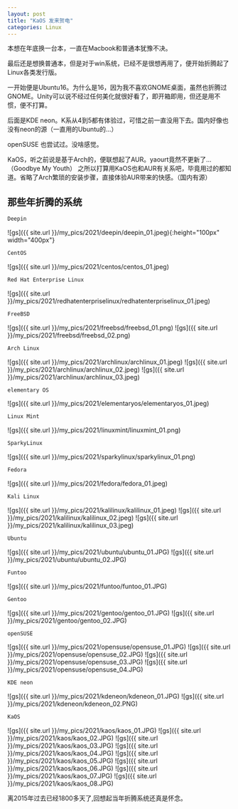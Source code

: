 ```yaml
---
layout: post
title: "KaOS 发来贺电"
categories: Linux
---
```


本想在年底换一台本，一直在Macbook和普通本犹豫不决。

最后还是想换普通本，但是对于win系统，已经不是很想再用了，便开始折腾起了Linux各类发行版。

一开始便是Ubuntu16。为什么是16，因为我不喜欢GNOME桌面，虽然也折腾过GNOME。Unity可以说不经过任何美化就很好看了，即开箱即用，但还是用不惯，便不打算。

后面是KDE neon。K系从4到5都有体验过，可惜之前一直没用下去。国内好像也没有neon的源（一直用的Ubuntu的...）

openSUSE 也尝试过。没啥感觉。

KaOS，听之前说是基于Arch的，便联想起了AUR。yaourt竟然不更新了...（Goodbye My Youth）
之所以打算用KaOS也和AUR有关系吧，毕竟用过的都知道。省略了Arch繁琐的安装步骤，直接体验AUR带来的快感。（国内有源）

## 那些年折腾的系统

```sh
Deepin
```
![gs]({{ site.url }}/my_pics/2021/deepin/deepin_01.jpeg){:height="100px" width="400px"}

```sh
CentOS
```
![gs]({{ site.url }}/my_pics/2021/centos/centos_01.jpeg)

```sh
Red Hat Enterprise Linux
```
![gs]({{ site.url }}/my_pics/2021/redhatenterpriselinux/redhatenterpriselinux_01.jpeg)

```sh
FreeBSD
```
![gs]({{ site.url }}/my_pics/2021/freebsd/freebsd_01.png)
![gs]({{ site.url }}/my_pics/2021/freebsd/freebsd_02.png)

```sh
Arch Linux
```
![gs]({{ site.url }}/my_pics/2021/archlinux/archlinux_01.jpeg)
![gs]({{ site.url }}/my_pics/2021/archlinux/archlinux_02.jpeg)
![gs]({{ site.url }}/my_pics/2021/archlinux/archlinux_03.jpeg)

```sh
elementary OS
```
![gs]({{ site.url }}/my_pics/2021/elementaryos/elementaryos_01.jpeg)

```sh
Linux Mint
```
![gs]({{ site.url }}/my_pics/2021/linuxmint/linuxmint_01.png)

```sh
SparkyLinux
```
![gs]({{ site.url }}/my_pics/2021/sparkylinux/sparkylinux_01.png)

```sh
Fedora
```
![gs]({{ site.url }}/my_pics/2021/fedora/fedora_01.jpeg)

```sh
Kali Linux
```
![gs]({{ site.url }}/my_pics/2021/kalilinux/kalilinux_01.jpeg)
![gs]({{ site.url }}/my_pics/2021/kalilinux/kalilinux_02.jpeg)
![gs]({{ site.url }}/my_pics/2021/kalilinux/kalilinux_03.jpeg)

```sh
Ubuntu
```
![gs]({{ site.url }}/my_pics/2021/ubuntu/ubuntu_01.JPG)
![gs]({{ site.url }}/my_pics/2021/ubuntu/ubuntu_02.JPG)

```sh
Funtoo
```
![gs]({{ site.url }}/my_pics/2021/funtoo/funtoo_01.JPG)

```sh
Gentoo
```
![gs]({{ site.url }}/my_pics/2021/gentoo/gentoo_01.JPG)
![gs]({{ site.url }}/my_pics/2021/gentoo/gentoo_02.JPG)

```sh
openSUSE
```
![gs]({{ site.url }}/my_pics/2021/opensuse/opensuse_01.JPG)
![gs]({{ site.url }}/my_pics/2021/opensuse/opensuse_02.JPG)
![gs]({{ site.url }}/my_pics/2021/opensuse/opensuse_03.JPG)
![gs]({{ site.url }}/my_pics/2021/opensuse/opensuse_04.JPG)

```sh
KDE neon
```
![gs]({{ site.url }}/my_pics/2021/kdeneon/kdeneon_01.JPG)
![gs]({{ site.url }}/my_pics/2021/kdeneon/kdeneon_02.PNG)

```sh
KaOS
```
![gs]({{ site.url }}/my_pics/2021/kaos/kaos_01.JPG)
![gs]({{ site.url }}/my_pics/2021/kaos/kaos_02.JPG)
![gs]({{ site.url }}/my_pics/2021/kaos/kaos_03.JPG)
![gs]({{ site.url }}/my_pics/2021/kaos/kaos_04.JPG)
![gs]({{ site.url }}/my_pics/2021/kaos/kaos_05.JPG)
![gs]({{ site.url }}/my_pics/2021/kaos/kaos_06.JPG)
![gs]({{ site.url }}/my_pics/2021/kaos/kaos_07.JPG)
![gs]({{ site.url }}/my_pics/2021/kaos/kaos_08.JPG)



离2015年过去已经1800多天了,回想起当年折腾系统还真是怀念。


